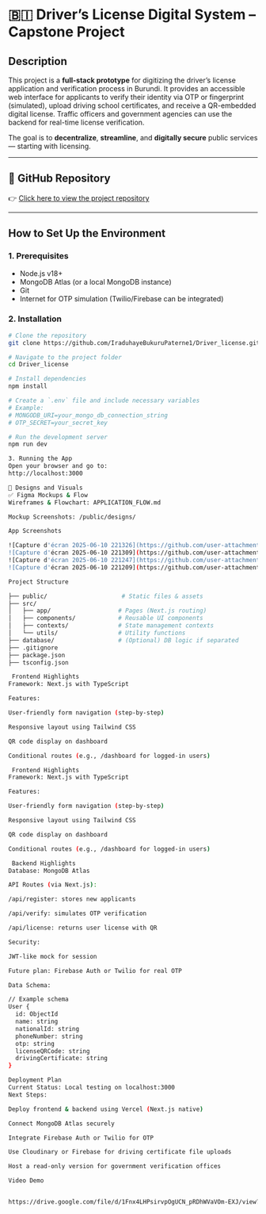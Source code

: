 # 🇧🇮 Driver’s License Digital System – Capstone Project

##  Description

This project is a **full-stack prototype** for digitizing the driver’s license application and verification process in Burundi. It provides an accessible web interface for applicants to verify their identity via OTP or fingerprint (simulated), upload driving school certificates, and receive a QR-embedded digital license. Traffic officers and government agencies can use the backend for real-time license verification.

The goal is to **decentralize**, **streamline**, and **digitally secure** public services — starting with licensing.

---

## 🔗 GitHub Repository

👉 [Click here to view the project repository](https://github.com/IraduhayeBukuruPaterne1/Driver_license)

---

## How to Set Up the Environment

### 1. **Prerequisites**
- Node.js v18+
- MongoDB Atlas (or a local MongoDB instance)
- Git
- Internet for OTP simulation (Twilio/Firebase can be integrated)

### 2. **Installation**

```bash
# Clone the repository
git clone https://github.com/IraduhayeBukuruPaterne1/Driver_license.git

# Navigate to the project folder
cd Driver_license

# Install dependencies
npm install

# Create a `.env` file and include necessary variables
# Example:
# MONGODB_URI=your_mongo_db_connection_string
# OTP_SECRET=your_secret_key

# Run the development server
npm run dev

3. Running the App
Open your browser and go to:
http://localhost:3000

🎨 Designs and Visuals
✅ Figma Mockups & Flow
Wireframes & Flowchart: APPLICATION_FLOW.md

Mockup Screenshots: /public/designs/

App Screenshots

![Capture d'écran 2025-06-10 221326](https://github.com/user-attachments/assets/007ee348-3153-461e-8c11-4d68523ebdd5)
![Capture d'écran 2025-06-10 221309](https://github.com/user-attachments/assets/b8db552e-ce7a-4486-8cdb-cf60d2a231ef)
![Capture d'écran 2025-06-10 221247](https://github.com/user-attachments/assets/7ca7744c-49ec-4a2e-884d-339a2d3acbe9)
![Capture d'écran 2025-06-10 221209](https://github.com/user-attachments/assets/a3377201-2482-44b0-839e-cb3de6d04ba1)

Project Structure

├── public/                     # Static files & assets
├── src/                       
│   ├── app/                   # Pages (Next.js routing)
│   ├── components/            # Reusable UI components
│   ├── contexts/              # State management contexts
│   └── utils/                 # Utility functions
├── database/                  # (Optional) DB logic if separated
├── .gitignore
├── package.json
├── tsconfig.json

 Frontend Highlights
Framework: Next.js with TypeScript

Features:

User-friendly form navigation (step-by-step)

Responsive layout using Tailwind CSS

QR code display on dashboard

Conditional routes (e.g., /dashboard for logged-in users)

 Frontend Highlights
Framework: Next.js with TypeScript

Features:

User-friendly form navigation (step-by-step)

Responsive layout using Tailwind CSS

QR code display on dashboard

Conditional routes (e.g., /dashboard for logged-in users)

 Backend Highlights
Database: MongoDB Atlas

API Routes (via Next.js):

/api/register: stores new applicants

/api/verify: simulates OTP verification

/api/license: returns user license with QR

Security:

JWT-like mock for session

Future plan: Firebase Auth or Twilio for real OTP

Data Schema:

// Example schema
User {
  id: ObjectId
  name: string
  nationalId: string
  phoneNumber: string
  otp: string
  licenseQRCode: string
  drivingCertificate: string
}

Deployment Plan
Current Status: Local testing on localhost:3000
Next Steps:

Deploy frontend & backend using Vercel (Next.js native)

Connect MongoDB Atlas securely

Integrate Firebase Auth or Twilio for OTP

Use Cloudinary or Firebase for driving certificate file uploads

Host a read-only version for government verification offices

Video Demo


https://drive.google.com/file/d/1Fnx4LHPsirvpOgUCN_pRDhWVaVOm-EXJ/view?usp=sharing
